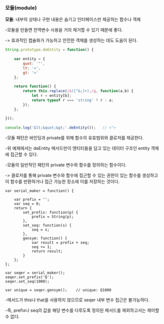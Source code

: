 ### 모듈(module)

**모듈**: 내부의 상태나 구현 내용은 숨기고 인터페이스만 제공하는 함수나 객체

-모듈을 만들면 전역변수 사용을 거의 제거할 수 있기 때문에 좋다.

-> 효과적인 캡슐화가 가능하고 안전한 객체를 생성하는 데도 도움이 된다.

```javascript 1.8
String.prototype.deEntity = function() {
    
    var entity = {
        quot: '"',
        lt: '<',
        gt: '>'
    };
    
    return function() {
        return this.replace(/&([^&;]+);/g, function(a,b) {
            let r = entity[b];
            return typeof r === 'string' ? r : a;
        });
    };
    
}();
    
console.log('&lt;&quot;&gt;'.deEntity());   // <">
```

-모듈 패턴은 바인딩과 private를 위해 함수의 유효범위와 클로저를 제공한다.

-위 예제에서는 deEntity 메서드만이 엔티티들을 담고 있는 데이터 구조인 entity 객체에 접근할 수 있다.

-모듈의 일반적인 패턴의 private 변수와 함수를 정의하는 함수이다.

-> 클로저를 통해 private 변수와 함수에 접근할 수 있는 권한이 있는 함수를 생성하고 이 함수를 반환하거나 접근 가능한 장소에 이를 저장하는 것이다.

```ecmascript 6
var serial_maker = function() {
    
    var prefix = '';
    var seq = 0;
    return {
        set_prefix: function(p) {
            prefix = String(p);
        },
        set_seq: function(s) {
            seq = s;
        },
        gensym: function() {
            var result = prefix + seq;
            seq += 1;
            return result;
        }
    };
};  
    
var seqer = serial_maker();
seqer.set_prefix('Q');
seqer.set_seq(1000);
    
var unique = seqer.gensym();    // unique: Q1000
```
    
-메서드가 this나 that을 사용하지 않으므로 seqer 내부 변수 접근은 불가능하다.

-즉, prefix나 seq의 값을 해당 변수를 다루도록 정의된 메서드를 제외하고서는 제어할 수 없다.
